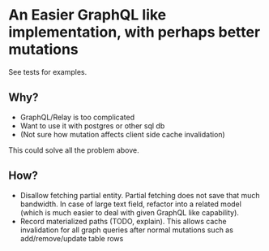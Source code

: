 # An Easier GraphQL like implementation, with perhaps better mutations

See tests for examples.

## Why?

- GraphQL/Relay is too complicated
- Want to use it with postgres or other sql db
- (Not sure how mutation affects client side cache invalidation)

This could solve all the problem above.

## How?

- Disallow fetching partial entity. Partial fetching does not save that much bandwidth.
  In case of large text field, refactor into a related model (which is much easier
  to deal with given GraphQL like capability).
- Record materialized paths (TODO, explain). This allows cache invalidation for
  all graph queries after normal mutations such as add/remove/update table rows
